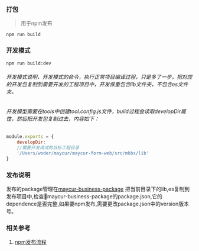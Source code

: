 ### 打包
>用于npm发布
```
npm run build
```
### 开发模式
```
npm run build:dev
```
###### 开发模式说明，开发模式的命令，执行正常项目编译过程，只是多了一步，把对应的开发包复制到需要开发的工程项目中，开发保重包含lib文件夹，不包含es文件夹。
###### 开发模型需要在tools中创建tool.config.js文件，build过程会读取developDir属性，然后把开发包复制过去，内容如下：
```js
module.exports = {
    developDir: 
    //需要开发调试的目标工程目录
    '/Users/woder/maycur/maycur-form-web/src/mkbs/lib'
}
```
### 发布说明
发布的package管理在[maycur-business-package](https://github.com/woderwang/maycur-business-package)
把当前目录下的lib,es复制到发布项目中,检查maycur-business-package的package.json,它的dependence是否完整,如果要npm发布,需要更改package.json中的version版本号。

### 相关参考
1. [npm发布流程](https://itnext.io/how-to-package-your-react-component-for-distribution-via-npm-d32d4bf71b4f)
